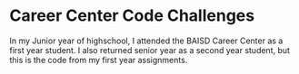 # Career Center Code Challenges
In my Junior year of highschool, I attended the BAISD Career Center as a first year student. I also returned senior year as a second year student, but this is the code from my first year assignments.
